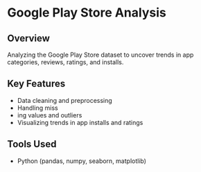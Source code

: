 # Google Play Store Analysis

## Overview
Analyzing the Google Play Store dataset to uncover trends in app categories, reviews, ratings, and installs.

## Key Features
- Data cleaning and preprocessing
- Handling miss
- ing values and outliers
- Visualizing trends in app installs and ratings

## Tools Used
- Python (pandas, numpy, seaborn, matplotlib)

